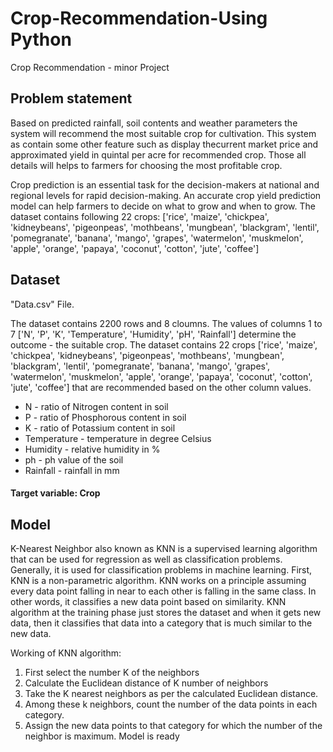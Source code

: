 # Crop-Recommendation-Using Python
Crop Recommendation - minor Project
## Problem statement
Based on predicted rainfall, soil contents and weather parameters the system will recommend the most suitable crop for cultivation. This system as contain some other feature such as display thecurrent market price and approximated yield in quintal per acre for recommended crop. Those all details will helps to farmers for choosing the most profitable crop.

Crop prediction is an essential task for the decision-makers at national and regional levels for rapid decision-making. An accurate crop yield prediction model can help farmers to decide on what to grow and when to grow.
The dataset contains following 22 crops: 
['rice', 'maize', 'chickpea', 'kidneybeans', 'pigeonpeas', 'mothbeans', 'mungbean', 'blackgram', 'lentil', 'pomegranate', 'banana', 'mango', 'grapes', 'watermelon', 'muskmelon', 'apple', 'orange', 'papaya', 'coconut', 'cotton', 'jute', 'coffee']

## Dataset
"Data.csv" File.

The dataset contains 2200 rows and 8 cloumns. The values of columns 1 to 7 ['N', 'P', 'K',  'Temperature', 'Humidity', 'pH', 'Rainfall'] determine the outcome - the suitable crop. The dataset contains 22 crops ['rice', 'maize', 'chickpea', 'kidneybeans', 'pigeonpeas', 'mothbeans', 'mungbean', 'blackgram', 'lentil', 'pomegranate', 'banana', 'mango', 'grapes', 'watermelon', 'muskmelon', 'apple', 'orange', 'papaya', 'coconut', 'cotton', 'jute', 'coffee'] that are recommended based on the other column values. 

* N - ratio of Nitrogen content in soil
* P - ratio of Phosphorous content in soil
* K - ratio of Potassium content in soil
* Temperature - temperature in degree Celsius
* Humidity - relative humidity in %
* ph - ph value of the soil
* Rainfall - rainfall in mm
 #### Target variable: Crop

## Model
K-Nearest Neighbor also known as KNN is a supervised learning algorithm that can be used for regression as well as classification problems. Generally, it is used for classification problems in machine learning. First, KNN is a non-parametric algorithm. KNN works on a principle assuming every data point falling in near to each other is falling in the same class. In other words, it classifies a new data point based on similarity. KNN algorithm at the training phase just stores the dataset and when it gets new data, then it classifies that data into a category that is much similar to the new data.

Working of KNN algorithm: 

1. First select the number K of the neighbors 
2. Calculate the Euclidean distance of K number of neighbors 
3. Take the K nearest neighbors as per the calculated Euclidean distance. 
4. Among these k neighbors, count the number of the data points in each category. 
5. Assign the new data points to that category for which the number of the neighbor is maximum. Model is ready 

